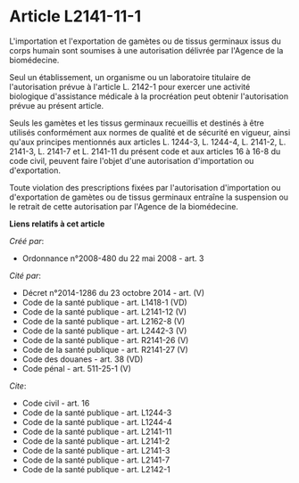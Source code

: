 # Article L2141-11-1

L'importation et l'exportation de gamètes ou de tissus germinaux issus du corps humain sont soumises à une autorisation
délivrée par l'Agence de la biomédecine. 

Seul un établissement, un organisme ou un laboratoire titulaire de l'autorisation prévue à l'article L. 2142-1 pour exercer
une activité biologique d'assistance médicale à la procréation peut obtenir l'autorisation prévue au présent article. 

Seuls les gamètes et les tissus germinaux recueillis et destinés à être utilisés conformément aux normes de qualité et de
sécurité en vigueur, ainsi qu'aux principes mentionnés aux articles L. 1244-3, 
L. 1244-4, L. 2141-2, L. 2141-3, L. 2141-7 et L. 2141-11 du présent code et aux articles 16 à 16-8 du code civil, peuvent
faire l'objet d'une autorisation d'importation ou d'exportation. 

Toute violation des prescriptions fixées par l'autorisation d'importation ou d'exportation de gamètes ou de tissus germinaux
entraîne la suspension ou le retrait de cette autorisation par l'Agence de la biomédecine.

**Liens relatifs à cet article**

_Créé par_:

  - Ordonnance n°2008-480 du 22 mai 2008 - art. 3

_Cité par_:

  - Décret n°2014-1286 du 23 octobre 2014 - art. (V)
  - Code de la santé publique - art. L1418-1 (VD)
  - Code de la santé publique - art. L2141-12 (V)
  - Code de la santé publique - art. L2162-8 (V)
  - Code de la santé publique - art. L2442-3 (V)
  - Code de la santé publique - art. R2141-26 (V)
  - Code de la santé publique - art. R2141-27 (V)
  - Code des douanes - art. 38 (VD)
  - Code pénal - art. 511-25-1 (V)

_Cite_:

  - Code civil - art. 16
  - Code de la santé publique - art. L1244-3
  - Code de la santé publique - art. L1244-4
  - Code de la santé publique - art. L2141-11
  - Code de la santé publique - art. L2141-2
  - Code de la santé publique - art. L2141-3
  - Code de la santé publique - art. L2141-7
  - Code de la santé publique - art. L2142-1
